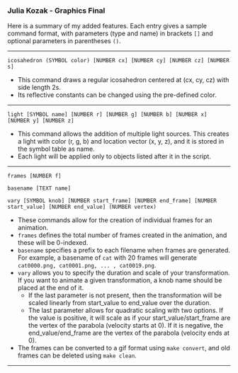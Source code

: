 ### Julia Kozak - Graphics Final

Here is a summary of my added features. Each entry gives a sample command format, with parameters (type and name) in brackets ```[]``` and optional parameters in parentheses ```()```.

---

```icosahedron (SYMBOL color) [NUMBER cx] [NUMBER cy] [NUMBER cz] [NUMBER s]```

- This command draws a regular icosahedron centered at (cx, cy, cz) with side length 2s.
- Its reflective constants can be changed using the pre-defined color.

---

```light [SYMBOL name] [NUMBER r] [NUMBER g] [NUMBER b] [NUMBER x] [NUMBER y] [NUMBER z]```

- This command allows the addition of multiple light sources. This creates a light with color (r, g, b) and location vector (x, y, z), and it is stored in the symbol table as name.
- Each light will be applied only to objects listed after it in the script.

---

```frames [NUMBER f]```

```basename [TEXT name]```

```vary [SYMBOL knob] [NUMBER start_frame] [NUMBER end_frame] [NUMBER start_value] [NUMBER end_value] (NUMBER vertex)```

- These commands allow for the creation of individual frames for an animation. 
- ```frames``` defines the total number of frames created in the animation, and these will be 0-indexed. 
- ```basename``` specifies a prefix to each filename when frames are generated. For example, a basename of ```cat``` with 20 frames will generate ```cat0000.png, cat0001.png, ... , cat0019.png```.
- ```vary``` allows you to specify the duration and scale of your transformation. If you want to animate a given transformation, a knob name should be placed at the end of it. 
  - If the last parameter is not present, then the transformation will be scaled linearly from start_value to end_value over the duration.
  - The last parameter allows for quadratic scaling with two options. If the value is positive, it will scale as if your start_value/start_frame are the vertex of the parabola (velocity starts at 0). If it is negative, the end_value/end_frame are the vertex of the parabola (velocity ends at 0).
- The frames can be converted to a gif format using ```make convert```, and old frames can be deleted using ```make clean```.

---

